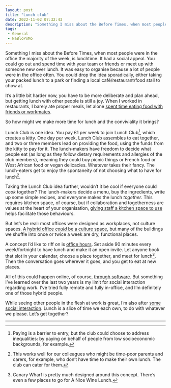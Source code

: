 ```yaml
---
layout: post
title: "Lunch club"
date: 2022-11-02 07:32:43
description: "Something I miss about the Before Times, when most people were in the office the majority of the week, is lunchtime."
tags:
 - General
 - NaBloPoMo
---
```


Something I miss about the Before Times, when most people were in the office the majority of the week, is lunchtime. It had a social appeal. You could go out and spend time with your team or friends or meet up with someone new over lunch. It was easy to organise because a lot of people were in the office often. You could drop the idea sporadically, either taking your packed lunch to a park or finding a local café/restaurant/food stall to chow at.

It’s a little bit harder now, you have to be more deliberate and plan ahead, but getting lunch with other people is still a joy. When I worked in restaurants, I barely ate proper meals, let alone [spent time eating food with friends or workmates](https://vittles.substack.com/p/vittles-623-the-lunch-break).

So how might we make more time for lunch and the conviviality it brings?

Lunch Club is one idea. You pay £1 per week to join Lunch Club[^1], which creates a kitty. One day per week, Lunch Club assembles to eat together, and two or three members lead on providing the food, using the funds from the kitty to pay for it. The lunch-makers have freedom to decide what people eat (as long as they follow dietary requirements and allergies of the club members), meaning they could buy picnic things or French food or West African food or vegan delicacies. Whatever takes their fancy. The lunch-eaters get to enjoy the spontaneity of not choosing what to have for lunch[^2].

Taking the Lunch Club idea further, wouldn’t it be cool if everyone could *cook* together? The lunch-makers decide a menu, buy the ingredients, write up some simple recipes, and everyone makes the lunch *together*. This requires kitchen space, of course, but if collaboration and togetherness are values at the heart of your organisation, [giving staff a kitchen space to use](https://twitter.com/LaurenceBargery/status/1207409476573241345) helps facilitate those behaviours.

But let’s be real: most offices were designed as workplaces, not culture spaces. [A hybrid office *could* be a culture space](https://hbr.org/2021/03/designing-the-hybrid-office), but many of the buildings we shuffle into once or twice a week are dry, functional places.

A concept I’d like to riff on is [office hours](http://archive.boston.com/business/technology/innoeco/2009/11/im_joining_the_open_office_hou.html). Set aside 90 minutes every week/fortnight to have lunch and make it an open invite. Let anyone book that slot in your calendar, choose a place together, and meet for lunch[^3]. Then the conversation goes wherever it goes, and you get to eat at new places.

All of this could happen online, of course, [through software](https://interconnected.org/home/2022/03/14/saloons). But something I’ve learned over the last two years is my limit for social interaction regarding work. I’ve tried fully remote and fully in-office, and I’m definitely one of those hybrid people.

While seeing other people in the flesh at work is great, I’m also after [some social interaction](https://twitter.com/claragt/status/1587542790271127552). Lunch is a slice of time we each own, to do with whatever we please. Let’s get together?

---

[^1]: Paying is a barrier to entry, but the club could choose to address inequalities: by paying on behalf of people from low socioeconomic backgrounds, for example.

[^2]: This works well for our colleagues who might be time-poor parents and carers, for example, who don’t have time to make their own lunch. The club can cater for them.

[^3]: Canary Wharf is pretty much designed around this concept. There’s even a few places to go for A Nice Wine Lunch.
